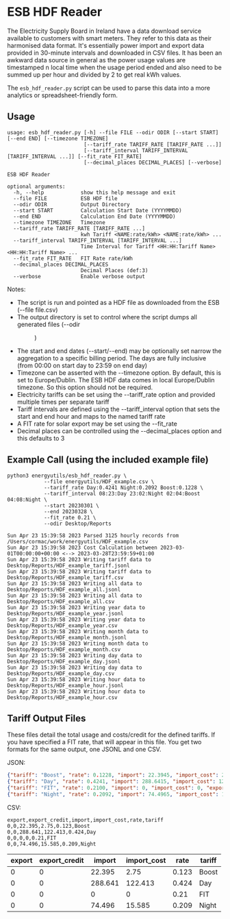 # ESB HDF Reader

The Electricity Supply Board in Ireland have a data download service available to customers with smart meters. They refer to this data as their harmonised data format. It's essentially power import and export data provided in 30-minute intervals and downloaded in CSV files. It has been an awkward data source in general as the power usage values are timestamped n local time when the usage period ended and also need to be summed up per hour and divided by 2 to get real kWh values.

The ```esb_hdf_reader.py``` script can be used to parse this data into a more analytics or spreadsheet-friendly form. 

## Usage
```
usage: esb_hdf_reader.py [-h] --file FILE --odir ODIR [--start START] [--end END] [--timezone TIMEZONE]
                         [--tariff_rate TARIFF_RATE [TARIFF_RATE ...]]
                         [--tariff_interval TARIFF_INTERVAL [TARIFF_INTERVAL ...]] [--fit_rate FIT_RATE]
                         [--decimal_places DECIMAL_PLACES] [--verbose]

ESB HDF Reader

optional arguments:
  -h, --help            show this help message and exit
  --file FILE           ESB HDF file
  --odir ODIR           Output Directory
  --start START         Calculation Start Date (YYYYMMDD)
  --end END             Calculation End Date (YYYYMMDD)
  --timezone TIMEZONE   Timezone
  --tariff_rate TARIFF_RATE [TARIFF_RATE ...]
                        kwh Tariff <NAME:rate/kWh> <NAME:rate/kWh> ...
  --tariff_interval TARIFF_INTERVAL [TARIFF_INTERVAL ...]
                        Time Interval for Tariff <HH:HH:Tariff Name> <HH:HH:Tariff Name> ...
  --fit_rate FIT_RATE   FIT Rate rate/kWh
  --decimal_places DECIMAL_PLACES
                        Decimal Places (def:3)
  --verbose             Enable verbose output
```

Notes:
* The script is run and pointed as a HDF file as downloaded from the ESB (--file file.csv)
* The output directory is set to control where the script dumps all generated files (--odir <dir>)
* The start and end dates (--start/--end) may be optionally set narrow the aggregation to a specific billing period. The days are fully inclusive (from 00:00 on start day to 23:59 on end day)
* Timezone can be asserted with the --timezone option. By default, this is set to Europe/Dublin. The ESB HDF data comes in local Europe/Dublin timezone. So this option should not be required.
* Electricity tariffs can be set using the --tariff_rate option and provided multiple times per separate tariff
* Tariff intervals are defined using the --tariff_interval option that sets the start and end hour and maps to the named tariff rate
* A FIT rate for solar export may be set using the --fit_rate
* Decimal places can be controlled using the --decimal_places option and this defaults to 3 


## Example Call (using the included example file)
```
python3 energyutils/esb_hdf_reader.py \
            --file energyutils/HDF_example.csv \
            --tariff_rate Day:0.4241 Night:0.2092 Boost:0.1228 \
            --tariff_interval 08:23:Day 23:02:Night 02:04:Boost 04:08:Night \
            --start 20230301 \
            --end 20230328 \
            --fit_rate 0.21 \
            --odir Desktop/Reports

Sun Apr 23 15:39:58 2023 Parsed 3125 hourly records from /Users/cormac/work/energyutils/HDF_example.csv
Sun Apr 23 15:39:58 2023 Cost Calculation between 2023-03-01T00:00:00+00:00 <--> 2023-03-28T23:59:59+01:00
Sun Apr 23 15:39:58 2023 Writing tariff data to Desktop/Reports/HDF_example_tariff.jsonl
Sun Apr 23 15:39:58 2023 Writing tariff data to Desktop/Reports/HDF_example_tariff.csv
Sun Apr 23 15:39:58 2023 Writing all data to Desktop/Reports/HDF_example_all.jsonl
Sun Apr 23 15:39:58 2023 Writing all data to Desktop/Reports/HDF_example_all.csv
Sun Apr 23 15:39:58 2023 Writing year data to Desktop/Reports/HDF_example_year.jsonl
Sun Apr 23 15:39:58 2023 Writing year data to Desktop/Reports/HDF_example_year.csv
Sun Apr 23 15:39:58 2023 Writing month data to Desktop/Reports/HDF_example_month.jsonl
Sun Apr 23 15:39:58 2023 Writing month data to Desktop/Reports/HDF_example_month.csv
Sun Apr 23 15:39:58 2023 Writing day data to Desktop/Reports/HDF_example_day.jsonl
Sun Apr 23 15:39:58 2023 Writing day data to Desktop/Reports/HDF_example_day.csv
Sun Apr 23 15:39:58 2023 Writing hour data to Desktop/Reports/HDF_example_hour.jsonl
Sun Apr 23 15:39:58 2023 Writing hour data to Desktop/Reports/HDF_example_hour.csv
```

## Tariff Output Files
These files detail the total usage and costs/credit for the defined tariffs. If you have specified a FIT rate, that will appear in this file. You get two formats for the same output, one JSONL and one CSV.

JSON:
```json
{"tariff": "Boost", "rate": 0.1228, "import": 22.3945, "import_cost": 2.7500, "export": 0, "export_credit": 0}
{"tariff": "Day", "rate": 0.4241, "import": 288.6415, "import_cost": 122.4129, "export": 0, "export_credit": 0}
{"tariff": "FIT", "rate": 0.2100, "import": 0, "import_cost": 0, "export": 0, "export_credit": 0}
{"tariff": "Night", "rate": 0.2092, "import": 74.4965, "import_cost": 15.5847, "export": 0, "export_credit": 0}
```

CSV:
```
export,export_credit,import,import_cost,rate,tariff
0,0,22.395,2.75,0.123,Boost
0,0,288.641,122.413,0.424,Day
0,0,0,0,0.21,FIT
0,0,74.496,15.585,0.209,Night
```

| export | export_credit | import  | import_cost | rate  | tariff |
|--------|---------------|---------|-------------|-------|--------|
| 0      | 0             | 22.395  | 2.75        | 0.123 | Boost  |
| 0      | 0             | 288.641 | 122.413     | 0.424 | Day    |
| 0      | 0             | 0       | 0           | 0.21  | FIT    |
| 0      | 0             | 74.496  | 15.585      | 0.209 | Night  |
